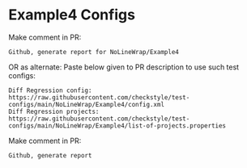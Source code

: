 # Example4 Configs
Make comment in PR:
```
Github, generate report for NoLineWrap/Example4
```
OR as alternate:
Paste below given to PR description to use such test configs:
```
Diff Regression config: https://raw.githubusercontent.com/checkstyle/test-configs/main/NoLineWrap/Example4/config.xml
Diff Regression projects: https://raw.githubusercontent.com/checkstyle/test-configs/main/NoLineWrap/Example4/list-of-projects.properties
```
Make comment in PR:
```
Github, generate report
```
